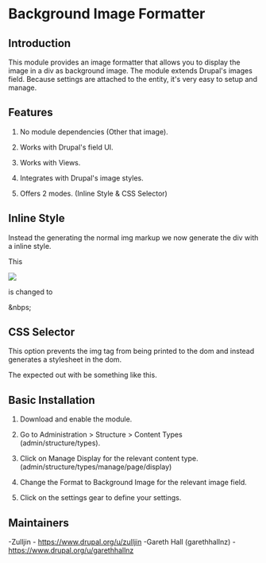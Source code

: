 # Background Image Formatter

## Introduction

This module provides an image formatter that allows you to display the image
in a div as background image.
The module extends Drupal's images field. Because settings are attached
to the entity, it's very easy to setup and manage.

## Features

1. No module dependencies (Other that image).

2. Works with Drupal's field UI.

3. Works with Views.

4. Integrates with Drupal's image styles.

5. Offers 2 modes. (Inline Style & CSS Selector)



## Inline Style

Instead the generating the normal img markup we now generate
the div with a inline style.

This

<img src="PATH" />

is changed to

<div class="[YOUR CLASS]" style="background-image:
url('[ABSOLUTE PATH]')">&nbps;</div>


## CSS Selector

This option prevents the img tag from being printed to the dom and instead
generates a stylesheet in the dom.

The expected out with be something like this.

<style>
[YOUR SELECTOR] {background-image: url('[ABSOLUTE PATH]');}
</style>


## Basic Installation

1. Download and enable the module.

2. Go to Administration >  Structure > Content Types (admin/structure/types).

3. Click on Manage Display for the relevant content type.
(admin/structure/types/manage/page/display)

4. Change the Format to Background Image for the relevant image field.

5. Click on the settings gear to define your settings.

## Maintainers

-Zulljin - <https://www.drupal.org/u/zulljin>
-Gareth Hall (garethhallnz) - <https://www.drupal.org/u/garethhallnz>
